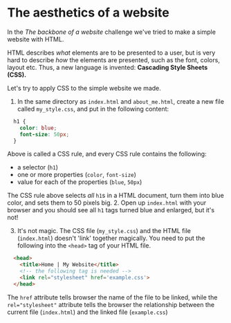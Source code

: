 # The aesthetics of a website

In the *The backbone of a website* challenge we've tried to make a simple website with HTML.

HTML describes *what* elements are to be presented to a user, but is very hard to describe *how* the elements are presented, such as the font, colors, layout etc. Thus, a new language is invented: **Cascading Style Sheets (CSS).**

Let's try to apply CSS to the simple website we made.
1. In the same directory as `index.html` and `about_me.html`, create a new file called `my_style.css`, and put in the following content:
```css
  h1 {
    color: blue;
    font-size: 50px;
  }
```
  Above is called a CSS rule, and every CSS rule contains the following:
  - a selector (`h1`)
  - one or more properties (`color`, `font-size`)
  - value for each of the properties (`blue`, `50px`)

  The CSS rule above selects *all* `h1`s in a HTML document, turn them into blue color, and sets them to 50 pixels big.
2. Open up `index.html` with your browser and you should see all `h1` tags turned blue and enlarged, but it's not!

3. It's not magic. The CSS file (`my_style.css`) and the HTML file (`index.html`) doesn't 'link' together magically. You need to put the following into the `<head>` tag of your HTML file.
```html
  <head>
    <title>Home | My Website</title>
    <!-- the following tag is needed -->
    <link rel="stylesheet" href='example.css'>
  </head>
```
  The `href` attribute tells browser the name of the file to be linked, while the `rel="stylesheet"` attribute tells the browser the relationship between the current file (`index.html`) and the linked file (`example.css`)
